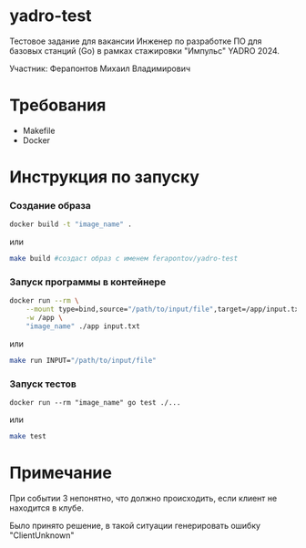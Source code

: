 # yadro-test
Тестовое задание для вакансии Инженер по разработке ПО для базовых станций (Go) в рамках стажировки "Импульс" YADRO 2024.

Участник: Ферапонтов Михаил Владимирович

# Требования

- Makefile
- Docker

# Инструкция по запуску

### Создание образа
```sh
docker build -t "image_name" .
```
или
```sh
make build #создаст образ с именем ferapontov/yadro-test
```

### Запуск программы в контейнере
```sh
docker run --rm \
	--mount type=bind,source="/path/to/input/file",target=/app/input.txt \
	-w /app \
	"image_name" ./app input.txt
```
или
```sh
make run INPUT="/path/to/input/file"
```

### Запуск тестов
```
docker run --rm "image_name" go test ./...
```
или
```sh
make test
```

# Примечание
При событии 3 непонятно, что должно происходить, если клиент не находится в клубе.

Было принято решение, в такой ситуации генерировать ошибку "ClientUnknown"
